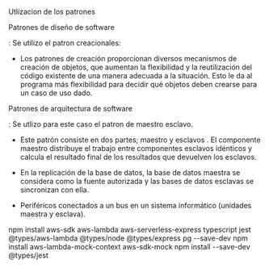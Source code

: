 Utlizacion de los patrones

Patrones de diseño de software

: Se utilizo el patron creacionales: 

- Los patrones de creación proporcionan diversos mecanismos de creación de objetos, que aumentan la flexibilidad y la reutilización del código existente de una manera adecuada a la situación. Esto le da al programa más flexibilidad para decidir qué objetos deben crearse para un caso de uso dado.

Patrones de arquitectura de software

: Se utlizo para este caso el patron de maestro esclavo.

- Este patrón consiste en dos partes; maestro y esclavos . El componente maestro distribuye el trabajo entre componentes esclavos idénticos y calcula el resultado final de los resultados que devuelven los esclavos.

- En la replicación de la base de datos, la base de datos maestra se considera como la fuente autorizada y las bases de datos esclavas se sincronizan con ella.
- Periféricos conectados a un bus en un sistema informático (unidades maestra y esclava).

npm install aws-sdk aws-lambda aws-serverless-express typescript jest @types/aws-lambda @types/node @types/express pg --save-dev
npm install aws-lambda-mock-context aws-sdk-mock
npm install --save-dev @types/jest
